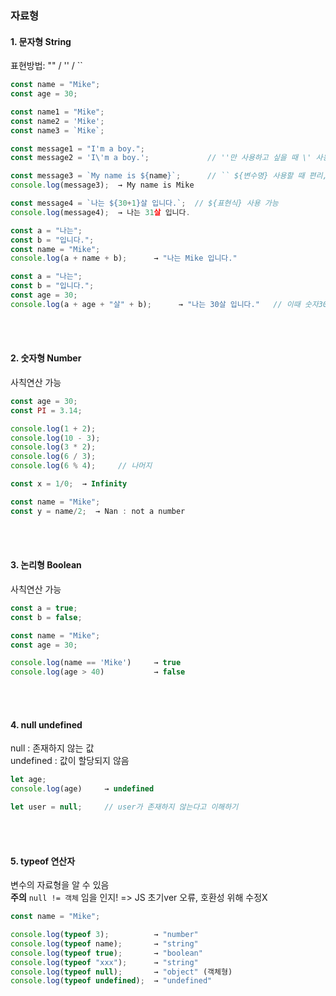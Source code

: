 ### 자료형

#### 1. 문자형 String
표현방법: "" / '' / ``   

``` Javascript
const name = "Mike";
const age = 30;

const name1 = "Mike";
const name2 = 'Mike';
const name3 = `Mike`;

const message1 = "I'm a boy.";
const message2 = 'I\'m a boy.';             // ''만 사용하고 싶을 때 \' 사용

const message3 = `My name is ${name}`;      // `` ${변수명} 사용할 때 편리, '' "" 사용시 My name is ${name} 출력
console.log(message3);  → My name is Mike

const message4 = `나는 ${30+1}살 입니다.`;  // ${표현식} 사용 가능
console.log(message4);  → 나는 31살 입니다.

const a = "나는";
const b = "입니다.";
const name = "Mike";
console.log(a + name + b);      → "나는 Mike 입니다."

const a = "나는";
const b = "입니다.";
const age = 30;
console.log(a + age + "살" + b);      → "나는 30살 입니다."   // 이때 숫자30은 문자형으로 변환됨
```
<br><br>    

#### 2. 숫자형 Number   
사칙연산 가능
``` Javascript
const age = 30;
const PI = 3.14;

console.log(1 + 2);
console.log(10 - 3);
console.log(3 * 2);
console.log(6 / 3);
console.log(6 % 4);     // 나머지

const x = 1/0;  → Infinity

const name = "Mike";
const y = name/2;  → Nan : not a number
```
<br><br>    

#### 3. 논리형 Boolean   
사칙연산 가능
``` Javascript
const a = true;
const b = false;

const name = "Mike";
const age = 30;

console.log(name == 'Mike')     → true
console.log(age > 40)           → false
```
<br><br>    

#### 4. null undefined   
null : 존재하지 않는 값   
undefined : 값이 할당되지 않음
``` Javascript
let age;
console.log(age)     → undefined

let user = null;     // user가 존재하지 않는다고 이해하기
```
<br><br> 

#### 5. typeof 연산자   
변수의 자료형을 알 수 있음   
**주의** `null != 객체` 임을 인지! => JS 초기ver 오류, 호환성 위해 수정X   
``` Javascript
const name = "Mike";

console.log(typeof 3);          → "number"
console.log(typeof name);       → "string"
console.log(typeof true);       → "boolean"
console.log(typeof "xxx");      → "string"
console.log(typeof null);       → "object" (객체형)
console.log(typeof undefined);  → "undefined"
```
<br><br>
